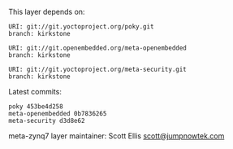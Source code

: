 This layer depends on:

    URI: git://git.yoctoproject.org/poky.git
    branch: kirkstone

    URI: git://git.openembedded.org/meta-openembedded
    branch: kirkstone

    URI: git://git.yoctoproject.org/meta-security.git
    branch: kirkstone

Latest commits:

    poky 453be4d258
    meta-openembedded 0b7836265
    meta-security d3d8e62

meta-zynq7 layer maintainer: Scott Ellis <scott@jumpnowtek.com>
